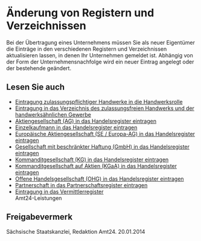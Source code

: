 # Änderung von Registern und Verzeichnissen

Bei der Übertragung eines Unternehmens müssen Sie als neuer Eigentümer die Einträge in den verschiedenen Registern und Verzeichnissen aktualisieren lassen, in denen Ihr Unternehmen gemeldet ist. Abhängig von der Form der Unternehmensnachfolge wird ein neuer Eintrag angelegt oder der bestehende geändert.

## Lesen Sie auch

* [Eintragung zulassungspflichtiger Handwerke in die Handwerksrolle](https://amt24dev.sachsen.de/zufi/leistungen/6000172)
* [Eintragung in das Verzeichnis des zulassungsfreien Handwerks und der handwerksähnlichen Gewerbe](https://amt24dev.sachsen.de/zufi/leistungen/6000171)
* [Aktiengesellschaft (AG) in das Handelsregister eintragen](https://amt24dev.sachsen.de/zufi/leistungen/6000753)
* [Einzelkaufmann in das Handelsregister eintragen](https://amt24dev.sachsen.de/zufi/leistungen/6000682)
* [Europäische Aktiengesellschaft (SE / Europa-AG) in das Handelsregister eintragen](https://amt24dev.sachsen.de/zufi/leistungen/6000732)
* [Gesellschaft mit beschränkter Haftung (GmbH) in das Handelsregister eintragen](https://amt24dev.sachsen.de/zufi/leistungen/6001248)
* [Kommanditgesellschaft (KG) in das Handelsregister eintragen](https://amt24dev.sachsen.de/zufi/leistungen/6000786)
* [Kommanditgesellschaft auf Aktien (KGaA) in das Handelsregister eintragen](https://amt24dev.sachsen.de/zufi/leistungen/6000752)
* [Offene Handelsgesellschaft (OHG) in das Handelsregister eintragen](https://amt24dev.sachsen.de/zufi/leistungen/6000681)
* [Partnerschaft in das Partnerschaftsregister eintragen](https://amt24dev.sachsen.de/zufi/leistungen/6000209)
* [Eintragung in das Vermittlerregister](https://amt24dev.sachsen.de/zufi/leistungen/6000460)  
  Amt24-Leistungen

## Freigabevermerk

Sächsische Staatskanzlei, Redaktion Amt24. 20.01.2014

